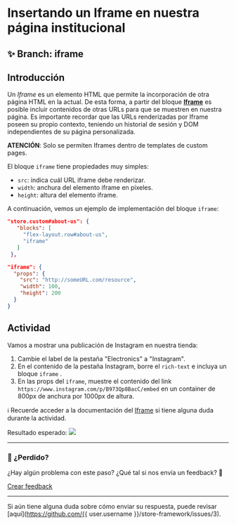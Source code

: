 # Insertando un Iframe en nuestra página institucional

## :sparkles: **Branch:** iframe

## Introducción

Un *Iframe* es un elemento HTML que permite la incorporación de otra página HTML en la actual. De esta forma, a partir del bloque [**Iframe**](https://vtex.io/docs/components/all/vtex.iframe/) es posible incluir contenidos de otras URLs para que se muestren en nuestra página. Es importante recordar que las URLs renderizadas por Iframe poseen su propio contexto, teniendo un historial de sesión y DOM independientes de su página personalizada.

**ATENCIÓN**: Solo se permiten Iframes dentro de templates de custom pages.

El bloque `iframe` tiene propiedades muy simples:

- `src`: indica cuál URL iframe debe renderizar.
- `width`: anchura del elemento iframe en píxeles.
- `height`: altura del elemento iframe.

A continuación, vemos un ejemplo de implementación del bloque `iframe`:

```json
"store.custom#about-us": {
   "blocks": [
     "flex-layout.row#about-us",
     "iframe"
   ]
 },

"iframe": {
  "props": {
    "src": "http://someURL.com/resource",
    "width": 100,
    "height": 200
  }
}
```

## Actividad

Vamos a mostrar una publicación de Instagram en nuestra tienda:

1. Cambie el label de la pestaña "Electronics" a "Instagram".
2. En el contenido de la pestaña Instagram, borre el  `rich-text` e incluya un bloque `iframe` .
3. En las props del `iframe`, muestre el contenido del link `https://www.instagram.com/p/B973Qp8BacC/embed` en un  container de 800px de anchura por 1000px de altura.

:information_source: Recuerde acceder a la documentación del [Iframe](https://vtex.io/docs/components/all/vtex.iframe/) si tiene alguna duda durante la actividad. 

Resultado esperado:
![](https://appliancetheme.vteximg.com.br/arquivos/imagem-iframe.png)

---

### :no_entry_sign: ¿Perdido? 

¿Hay algún problema con este paso? ¿Qué tal si nos envía un feedback? :pray:

[Crear feedback](https://docs.google.com/forms/d/e/1FAIpQLSeaWrm0Hogm-txm5Ww6mUa68eDuE3WnpFjUSVJ3Wi3dnmCb7A/viewform?usp=pp_url&entry.1784529524=Inserindo+um+Iframe+na+nossa+p%C3%A1gina+institucional) 

----

Si aún tiene alguna duda sobre cómo enviar su respuesta, puede revisar [aquí](https://github.com/{{ user.username }}/store-framework/issues/3).
